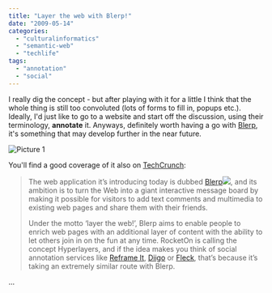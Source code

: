 ```yaml
---
title: "Layer the web with Blerp!"
date: "2009-05-14"
categories: 
  - "culturalinformatics"
  - "semantic-web"
  - "techlife"
tags: 
  - "annotation"
  - "social"
---
```


I really dig the concept - but after playing with it for a little I think that the whole thing is still too convoluted (lots of forms to fill in, popups etc.). Ideally, I'd just like to go to a website and start off the discussion, using their terminology, **annotate** it. Anyways, definitely worth having a go with [Blerp](http://www.blerp.com/), it's something that may develop further in the near future.

![Picture 1](/media/static/blog_img/picture-14.png "Picture 1")

You'll find a good coverage of it also on [TechCrunch](http://www.techcrunch.com/2009/05/13/blerp-aims-to-turn-the-web-into-one-big-forum/):

> The web application it’s introducing today is dubbed [Blerp![](/media/static/blog_img/t.gif)](http://www.blerp.com/), and its ambition is to turn the Web into a giant interactive message board by making it possible for visitors to add text comments and multimedia to existing web pages and share them with their friends.
> 
> Under the motto ‘layer the web!’, Blerp aims to enable people to enrich web pages with an additional layer of content with the ability to let others join in on the fun at any time. RocketOn is calling the concept Hyperlayers, and if the idea makes you think of social annotation services like [Reframe It](http://www.crunchbase.com/company/reframe-it), [Diigo](http://www.crunchbase.com/company/diigo) or [Fleck](http://www.crunchbase.com/company/fleck), that’s because it’s taking an extremely similar route with Blerp.

...
